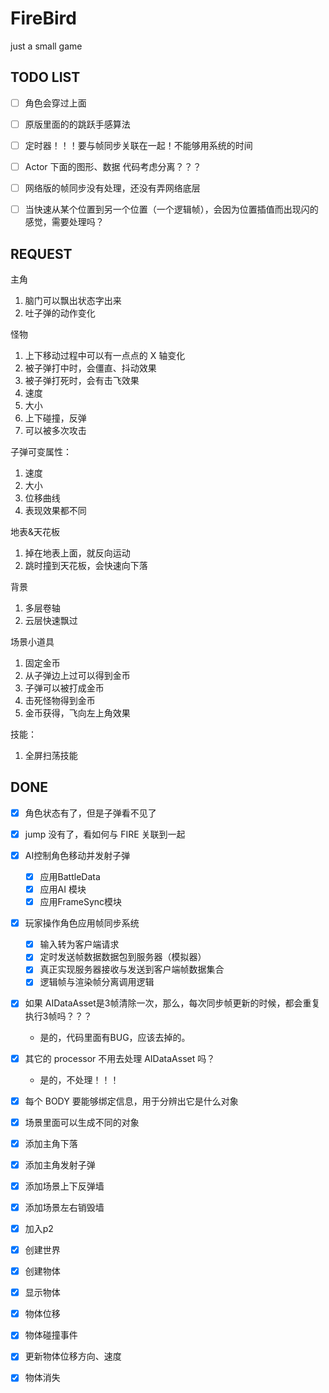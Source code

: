 
# FireBird

just a small game

## TODO LIST

- [ ] 角色会穿过上面
- [ ] 原版里面的的跳跃手感算法
- [ ] 定时器！！！要与帧同步关联在一起！不能够用系统的时间


- [ ] Actor 下面的图形、数据 代码考虑分离？？？
- [ ] 网络版的帧同步没有处理，还没有弄网络底层
- [ ] 当快速从某个位置到另一个位置（一个逻辑帧），会因为位置插值而出现闪的感觉，需要处理吗？

## REQUEST

主角

1. 脑门可以飘出状态字出来
2. 吐子弹的动作变化

怪物

1. 上下移动过程中可以有一点点的 X 轴变化
2. 被子弹打中时，会僵直、抖动效果
3. 被子弹打死时，会有击飞效果
4. 速度
5. 大小
6. 上下碰撞，反弹
7. 可以被多次攻击

子弹可变属性：

1. 速度
2. 大小
3. 位移曲线
4. 表现效果都不同

地表&天花板

1. 掉在地表上面，就反向运动
2. 跳时撞到天花板，会快速向下落

背景

1. 多层卷轴
2. 云层快速飘过

场景小道具

1. 固定金币
2. 从子弹边上过可以得到金币
3. 子弹可以被打成金币
4. 击死怪物得到金币
5. 金币获得，飞向左上角效果

技能：

1. 全屏扫荡技能

## DONE

- [x] 角色状态有了，但是子弹看不见了

- [x] jump 没有了，看如何与 FIRE 关联到一起
- [X] AI控制角色移动并发射子弹
  - [x] 应用BattleData
  - [x] 应用AI 模块
  - [x] 应用FrameSync模块

- [x] 玩家操作角色应用帧同步系统
  - [x] 输入转为客户端请求
  - [x] 定时发送帧数据数据包到服务器（模拟器）
  - [x] 真正实现服务器接收与发送到客户端帧数据集合
  - [x] 逻辑帧与渲染帧分离调用逻辑

- [X] 如果 AIDataAsset是3帧清除一次，那么，每次同步帧更新的时候，都会重复执行3帧吗？？？
  - 是的，代码里面有BUG，应该去掉的。
- [X] 其它的 processor 不用去处理 AIDataAsset 吗？
  - 是的，不处理！！！

- [X] 每个 BODY 要能够绑定信息，用于分辨出它是什么对象
- [X] 场景里面可以生成不同的对象
- [X] 添加主角下落
- [X] 添加主角发射子弹
- [X] 添加场景上下反弹墙
- [X] 添加场景左右销毁墙

- [X] 加入p2
- [X] 创建世界
- [X] 创建物体
- [X] 显示物体
- [X] 物体位移
- [X] 物体碰撞事件
- [X] 更新物体位移方向、速度
- [X] 物体消失

